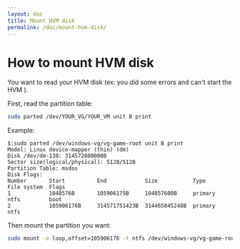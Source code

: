 ```yaml
---
layout: doc
title: Mount HVM disk
permalink: /doc/mount-hvm-disk/
---
```


# How to mount HVM disk 

You want to read your HVM disk (ex: you did some errors and can't start the HVM ). 

First, read the partition table:

```bash
sudo parted /dev/YOUR_VG/YOUR_VM unit B print
```

Example:

```
$:sudo parted /dev/windows-vg/vg-game-root unit B print
Model: Linux device-mapper (thin) (dm)
Disk /dev/dm-138: 314572800000B
Sector size(logical/physical): 512B/512B
Partition Table: msdos
Disk Flags:
Number       Start          End            Size           Type     File system  Flags
1            1048576B       105906175B     104857600B     primary  ntfs         boot
2            105906176B     314571751423B  314465845248B  primary  ntfs
```

Then mount the partition you want:

```bash
sudo mount -o loop,offset=105906176 -t ntfs /dev/windows-vg/vg-game-root /mnt/
```
